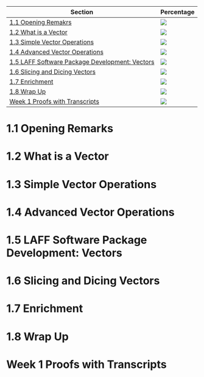 | Section | Percentage |
|---------|------------|
| [1.1 Opening Remakrs](#11-opening-remarks) | ![](http://progressed.io/bar/100) |
| [1.2 What is a Vector](#12-what-is-a-vector) | ![](http://progressed.io/bar/100) |
| [1.3 Simple Vector Operations](#13-simple-vector-operations) | ![](http://progressed.io/bar/100) |
| [1.4 Advanced Vector Operations](#14-advanced-vector-operations) | ![](http://progressed.io/bar/100) |
| [1.5 LAFF Software Package Development: Vectors](#15-laff-software-package-development-vectors) | ![](http://progressed.io/bar/0) |
| [1.6 Slicing and Dicing Vectors](#16-slicing-and-dicing-vectors) | ![](http://progressed.io/bar/0) |
| [1.7 Enrichment](#17-enrichment) | ![](http://progressed.io/bar/0) |
| [1.8 Wrap Up](#18-wrap-up) | ![](http://progressed.io/bar/0) |
| [Week 1 Proofs with Transcripts](#week-1-proofs-with-transcripts) | ![](http://progressed.io/bar/0) |

# 1.1 Opening Remarks 

# 1.2 What is a Vector

# 1.3 Simple Vector Operations

# 1.4 Advanced Vector Operations

# 1.5 LAFF Software Package Development: Vectors

# 1.6 Slicing and Dicing Vectors

# 1.7 Enrichment

# 1.8 Wrap Up

# Week 1 Proofs with Transcripts
